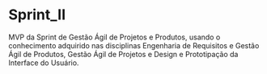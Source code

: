 # Sprint_II
MVP da Sprint de Gestão Ágil de Projetos e Produtos, usando o conhecimento adquirido nas disciplinas Engenharia de Requisitos e Gestão Ágil de Produtos, Gestão Ágil de Projetos e Design e Prototipação da Interface do Usuário.
